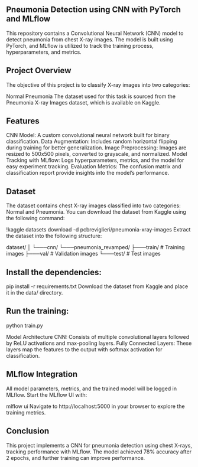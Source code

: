 ## Pneumonia Detection using CNN with PyTorch and MLflow
This repository contains a Convolutional Neural Network (CNN) model to detect pneumonia from chest X-ray images. The model is built using PyTorch, and MLflow is utilized to track the training process, hyperparameters, and metrics.

## Project Overview
The objective of this project is to classify X-ray images into two categories:

Normal
Pneumonia
The dataset used for this task is sourced from the Pneumonia X-ray Images dataset, which is available on Kaggle.

## Features
CNN Model: A custom convolutional neural network built for binary classification.
Data Augmentation: Includes random horizontal flipping during training for better generalization.
Image Preprocessing: Images are resized to 500x500 pixels, converted to grayscale, and normalized.
Model Tracking with MLflow: Logs hyperparameters, metrics, and the model for easy experiment tracking.
Evaluation Metrics: The confusion matrix and classification report provide insights into the model’s performance.

## Dataset
The dataset contains chest X-ray images classified into two categories: Normal and Pneumonia. You can download the dataset from Kaggle using the following command:

!kaggle datasets download -d pcbreviglieri/pneumonia-xray-images
Extract the dataset into the following structure:

dataset/
│
└───cnn/
    └───pneumonia_revamped/
        ├───train/  # Training images
        ├───val/    # Validation images
        └───test/   # Test images


## Install the dependencies:

pip install -r requirements.txt
Download the dataset from Kaggle and place it in the data/ directory.

## Run the training:

python train.py

Model Architecture
CNN: Consists of multiple convolutional layers followed by ReLU activations and max-pooling layers.
Fully Connected Layers: These layers map the features to the output with softmax activation for classification.

## MLflow Integration
All model parameters, metrics, and the trained model will be logged in MLflow. Start the MLflow UI with:

mlflow ui
Navigate to http://localhost:5000 in your browser to explore the training metrics.

## Conclusion
This project implements a CNN for pneumonia detection using chest X-rays, tracking performance with MLflow. The model achieved 78% accuracy after 2 epochs, and further training can improve performance.
